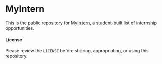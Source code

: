 # MyIntern

This is the public repository for [MyIntern](https://the-lag3n.github.io/myIntern/), a student-built list of internship opportunities. 

#### License

Please review the `LICENSE` before sharing, appropriating, or using this repository.
